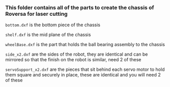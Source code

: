 ### This folder contains all of the parts to create the chassis of Roversa for laser cutting

`bottom.dxf` is the bottom piece of the chassis

`shelf.dxf` is the mid plane of the chassis

`wheelBase.dxf` is the part that holds the ball bearing assembly to the chassis

`side_x2.dxf` are the sides of the robot, they are identical and can be mirrored so that the finish on the robot is similar, need 2 of these

`servoSupport_x2.dxf` are the pieces that sit behind each servo motor to hold them square and securely in place, these are identical and you will need 2 of these
